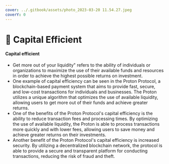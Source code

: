```yaml
---
cover: ../.gitbook/assets/photo_2023-03-20 11.54.27.jpeg
coverY: 0
---
```


# 🔹 Capital Efficient

#### Capital efficient&#x20;

* Get more out of your liquidity" refers to the ability of individuals or organizations to maximize the use of their available funds and resources in order to achieve the highest possible returns on investment.
* One example of capital efficiency can be seen in the Proton Protocol, a blockchain-based payment system that aims to provide fast, secure, and low-cost transactions for individuals and businesses. The Proton utilizes a unique algorithm that optimizes the use of available liquidity, allowing users to get more out of their funds and achieve greater returns.
* One of the benefits of the Proton Protocol's capital efficiency is the ability to reduce transaction fees and processing times. By optimizing the use of available liquidity, the Proton is able to process transactions more quickly and with lower fees, allowing users to save money and achieve greater returns on their investments.
* Another benefit of the Proton Protocol's capital efficiency is increased security. By utilizing a decentralized blockchain network, the protocol is able to provide a secure and transparent platform for conducting transactions, reducing the risk of fraud and theft.

